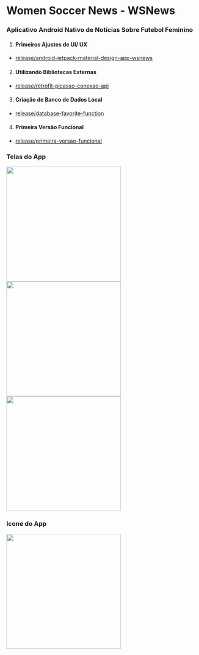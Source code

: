 
# Women Soccer News - WSNews

### Aplicativo Android Nativo de Notícias Sobre Futebol Feminino

1. #### Primeiros Ajustes de UI/ UX

* [release/android-jetpack-material-design-app-wsnews](https://github.com/ClebertJR/dio-desafio-projeto-dois-bootcamp-santander-app-wsnews/tree/release/android-jetpack-material-design-app-wsnews)

2. #### Utilizando Bibliotecas Externas

* [release/retrofit-picasso-conexao-api](https://github.com/ClebertJR/dio-desafio-projeto-dois-bootcamp-santander-app-wsnews/tree/release/retrofit-picasso-conexao-api)

3. #### Criação de Banco de Dados Local

* [release/database-favorite-function](https://github.com/ClebertJR/dio-desafio-projeto-dois-bootcamp-santander-app-wsnews/tree/release/database-favorite-function)

4. #### Primeira Versão Funcional

* [release/primeira-versao-funcional](https://github.com/ClebertJR/dio-desafio-projeto-dois-bootcamp-santander-app-wsnews/tree/release/primeira-versao-funcional)

### Telas do App
<img src="https://user-images.githubusercontent.com/95129252/177656329-2bc0ad82-4715-4fe6-9053-249142a8ca19.jpeg" width="300px"/> <img src="https://user-images.githubusercontent.com/95129252/177656328-7c4a3958-1f8a-4257-ad2f-864c0106936d.jpeg" width="300px"/> <img src="https://user-images.githubusercontent.com/95129252/177656326-027657d1-186a-423e-b80f-d2b088e42b18.jpeg" width="300px"/>

### Icone do App
<img src="https://user-images.githubusercontent.com/95129252/177656325-2ddbb608-1099-4931-a268-2bb4debc556d.jpeg" width="300px"/>

